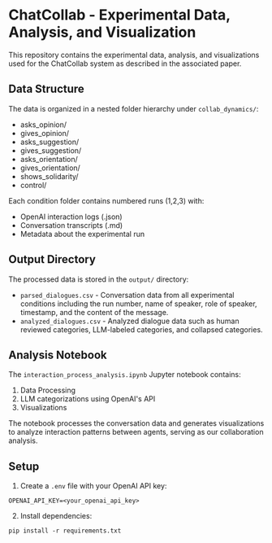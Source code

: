 # ChatCollab - Experimental Data, Analysis, and Visualization

This repository contains the experimental data, analysis, and visualizations used for the ChatCollab system as described in the associated paper.

## Data Structure

The data is organized in a nested folder hierarchy under `collab_dynamics/`:

- asks_opinion/
- gives_opinion/ 
- asks_suggestion/
- gives_suggestion/
- asks_orientation/
- gives_orientation/
- shows_solidarity/
- control/

Each condition folder contains numbered runs (1,2,3) with:
- OpenAI interaction logs (.json)
- Conversation transcripts (.md)
- Metadata about the experimental run

## Output Directory

The processed data is stored in the `output/` directory:

- `parsed_dialogues.csv` - Conversation data from all experimental conditions including the run number, name of speaker, role of speaker, timestamp, and the content of the message.
- `analyzed_dialogues.csv` - Analyzed dialogue data such as human reviewed categories, LLM-labeled categories, and collapsed categories.

## Analysis Notebook

The `interaction_process_analysis.ipynb` Jupyter notebook contains:

1. Data Processing
2. LLM categorizations using OpenAI's API
3. Visualizations

The notebook processes the conversation data and generates visualizations to analyze interaction patterns between agents, serving as our collaboration analysis.

## Setup

1. Create a `.env` file with your OpenAI API key:
```
OPENAI_API_KEY=<your_openai_api_key>
```
2. Install dependencies:
```
pip install -r requirements.txt
```